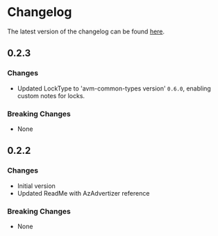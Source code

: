 # Changelog

The latest version of the changelog can be found [here](https://github.com/Azure/bicep-registry-modules/blob/main/avm/res/compute/availability-set/CHANGELOG.md).

## 0.2.3

### Changes

- Updated LockType to 'avm-common-types version' `0.6.0`, enabling custom notes for locks.

### Breaking Changes

- None

## 0.2.2

### Changes

- Initial version
- Updated ReadMe with AzAdvertizer reference

### Breaking Changes

- None
